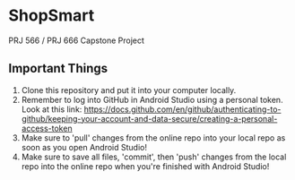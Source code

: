 # ShopSmart

PRJ 566 / PRJ 666 Capstone Project

## Important Things
1. Clone this repository and put it into your computer locally.
2. Remember to log into GitHub in Android Studio using a personal token. Look at this link: https://docs.github.com/en/github/authenticating-to-github/keeping-your-account-and-data-secure/creating-a-personal-access-token
4. Make sure to 'pull' changes from the online repo into your local repo as soon as you open Android Studio!
5. Make sure to save all files, 'commit', then 'push' changes from the local repo into the online repo when you're finished with Android Studio!
